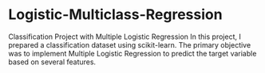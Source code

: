 # Logistic-Multiclass-Regression
Classification Project with Multiple Logistic Regression  In this project, I prepared a classification dataset using scikit-learn. The primary objective was to implement Multiple Logistic Regression to predict the target variable based on several features.
